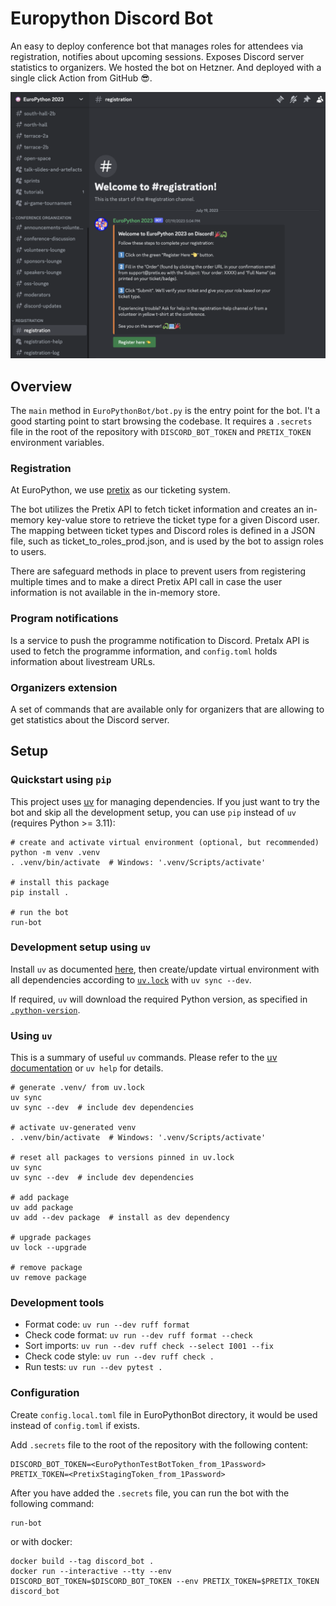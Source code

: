 # Europython Discord Bot

An easy to deploy conference bot that manages roles for attendees via registration, notifies about upcoming sessions.
Exposes Discord server statistics to organizers.
We hosted the bot on Hetzner. And deployed with a single click Action from GitHub 😎.

![registration_view.png](./img/registration_view.png)

## Overview

The `main` method in `EuroPythonBot/bot.py` is the entry point for the bot.
I't a good starting point to start browsing the codebase.
It requires a `.secrets` file in the root of the repository with `DISCORD_BOT_TOKEN` and `PRETIX_TOKEN` environment variables.

### Registration

At EuroPython, we use [pretix](https://pretix.eu/about/en/) as our ticketing system.

The bot utilizes the Pretix API to fetch ticket information and creates an in-memory key-value store to retrieve the ticket type for a given Discord user. The mapping between ticket types and Discord roles is defined in a JSON file, such as ticket_to_roles_prod.json, and is used by the bot to assign roles to users.

There are safeguard methods in place to prevent users from registering multiple times and to make a direct Pretix API call in case the user information is not available in the in-memory store.


### Program notifications

Is a service to push the programme notification to Discord. Pretalx API is used to fetch the programme information, and `config.toml` holds information about livestream URLs.

### Organizers extension

A set of commands that are available only for organizers that are allowing to get statistics about the Discord server.

## Setup
### Quickstart using `pip`

This project uses [uv](https://github.com/astral-sh/uv) for managing dependencies.
If you just want to try the bot and skip all the development setup,
you can use `pip` instead of `uv` (requires Python >= 3.11):

```shell
# create and activate virtual environment (optional, but recommended)
python -m venv .venv
. .venv/bin/activate  # Windows: '.venv/Scripts/activate'

# install this package
pip install .

# run the bot
run-bot
```

### Development setup using `uv`

Install `uv` as documented [here](https://docs.astral.sh/uv/getting-started/installation/), then
create/update virtual environment with all dependencies according to [`uv.lock`](./uv.lock) 
with `uv sync --dev`.

If required, `uv` will download the required Python version, as specified in 
[`.python-version`](./.python-version).

### Using `uv`

This is a summary of useful `uv` commands.
Please refer to the [uv documentation](https://docs.astral.sh/uv) or `uv help` for details.

```shell
# generate .venv/ from uv.lock
uv sync
uv sync --dev  # include dev dependencies

# activate uv-generated venv
. .venv/bin/activate  # Windows: '.venv/Scripts/activate'

# reset all packages to versions pinned in uv.lock
uv sync
uv sync --dev  # include dev dependencies

# add package
uv add package
uv add --dev package  # install as dev dependency

# upgrade packages
uv lock --upgrade

# remove package
uv remove package
```

### Development tools

* Format code: `uv run --dev ruff format`
* Check code format: `uv run --dev ruff format --check`
* Sort imports: `uv run --dev ruff check --select I001 --fix`
* Check code style: `uv run --dev ruff check .`
* Run tests: `uv run --dev pytest .`

### Configuration

Create `config.local.toml` file in EuroPythonBot directory, it would be used instead of `config.toml` if exists.

Add `.secrets` file to the root of the repository with the following content:

```shell
DISCORD_BOT_TOKEN=<EuroPythonTestBotToken_from_1Password>
PRETIX_TOKEN=<PretixStagingToken_from_1Password>
````

After you have added the `.secrets` file, you can run the bot with the following command:

```shell
run-bot
```

or with docker:

```shell
docker build --tag discord_bot .
docker run --interactive --tty --env DISCORD_BOT_TOKEN=$DISCORD_BOT_TOKEN --env PRETIX_TOKEN=$PRETIX_TOKEN discord_bot
```
